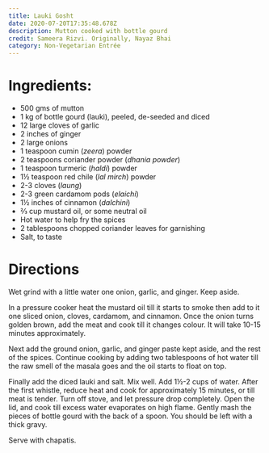 ```yaml
---
title: Lauki Gosht
date: 2020-07-20T17:35:48.678Z
description: Mutton cooked with bottle gourd
credit: Sameera Rizvi. Originally, Nayaz Bhai
category: Non-Vegetarian Entrée
---
```

# Ingredients:

* 500 gms of mutton
* 1 kg of bottle gourd (lauki), peeled, de-seeded and diced
* 12 large cloves of garlic
* 2 inches of ginger
* 2 large onions
* 1 teaspoon cumin (_zeera_) powder
* 2 teaspoons coriander powder (_dhania powder_)
* 1 teaspoon turmeric (_haldi_) powder
* 1½ teaspoon red chile (_lal mirch_) powder
* 2-3 cloves (_laung_)
* 2-3 green cardamom pods (_elaichi_)
* 1½ inches of cinnamon (_dalchini_)
* ⅔ cup mustard oil, or some neutral oil
* Hot water to help fry the spices
* 2 tablespoons chopped coriander leaves for garnishing
* Salt, to taste

# Directions

Wet grind with a little water one onion, garlic, and ginger. Keep aside.

In a pressure cooker heat the mustard oil till it starts to smoke then add to it one sliced onion, cloves, cardamom, and cinnamon. Once the onion turns golden brown, add the meat and cook till it changes colour. It will take 10-15 minutes approximately.

Next add the ground onion, garlic, and ginger paste kept aside, and the rest of the spices. Continue cooking by adding two tablespoons of hot water till the raw smell of the masala goes and the oil starts to float on top.

Finally add the diced lauki and salt. Mix well. Add 1½-2 cups of water. After the first whistle, reduce heat and cook for approximately 15 minutes, or till meat is tender. Turn off stove, and let pressure drop completely.
Open the lid, and cook till excess water evaporates on high flame. Gently mash the pieces of bottle gourd with the back of a spoon. You should be left with a thick gravy.

Serve with chapatis.
